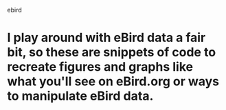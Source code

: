 ebird

I play around with eBird data a fair bit, so these are snippets of code to recreate figures and graphs like what you'll see on eBird.org or ways to manipulate eBird data. 
=====
